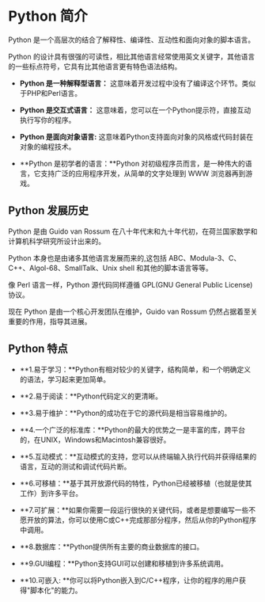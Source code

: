 Python 简介
=========

  Python 是一个高层次的结合了解释性、编译性、互动性和面向对象的脚本语言。 

 Python 的设计具有很强的可读性，相比其他语言经常使用英文关键字，其他语言的一些标点符号，它具有比其他语言更有特色语法结构。

   * **Python 是一种解释型语言：** 这意味着开发过程中没有了编译这个环节。类似于PHP和Perl语言。


 * **Python 是交互式语言：** 这意味着，您可以在一个Python提示符，直接互动执行写你的程序。


 * **Python 是面向对象语言:** 这意味着Python支持面向对象的风格或代码封装在对象的编程技术。


 * **Python 是初学者的语言：**Python 对初级程序员而言，是一种伟大的语言，它支持广泛的应用程序开发，从简单的文字处理到 WWW 浏览器再到游戏。


    
 Python 发展历史
-----------

 Python 是由 Guido van Rossum 在八十年代末和九十年代初，在荷兰国家数学和计算机科学研究所设计出来的。

 Python 本身也是由诸多其他语言发展而来的,这包括 ABC、Modula-3、C、C++、Algol-68、SmallTalk、Unix shell 和其他的脚本语言等等。

 像 Perl 语言一样，Python 源代码同样遵循 GPL(GNU General Public License)协议。

 现在 Python 是由一个核心开发团队在维护，Guido van Rossum 仍然占据着至关重要的作用，指导其进展。

   
 Python 特点
---------

  * **1.易于学习：**Python有相对较少的关键字，结构简单，和一个明确定义的语法，学习起来更加简单。


 * **2.易于阅读：**Python代码定义的更清晰。


 * **3.易于维护：**Python的成功在于它的源代码是相当容易维护的。


 * **4.一个广泛的标准库：**Python的最大的优势之一是丰富的库，跨平台的，在UNIX，Windows和Macintosh兼容很好。


 * **5.互动模式：**互动模式的支持，您可以从终端输入执行代码并获得结果的语言，互动的测试和调试代码片断。


 * **6.可移植：**基于其开放源代码的特性，Python已经被移植（也就是使其工作）到许多平台。


 * **7.可扩展：**如果你需要一段运行很快的关键代码，或者是想要编写一些不愿开放的算法，你可以使用C或C++完成那部分程序，然后从你的Python程序中调用。


 * **8.数据库：**Python提供所有主要的商业数据库的接口。


 * **9.GUI编程：**Python支持GUI可以创建和移植到许多系统调用。


 * **10.可嵌入: **你可以将Python嵌入到C/C++程序，让你的程序的用户获得"脚本化"的能力。